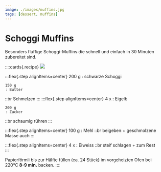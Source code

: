 ```yaml
---
image: ./images/muffins.jpg
tags: [dessert, muffins]
---
```

<head>
    <meta property="og:locale" content="de_DE" />
</head>

# Schoggi Muffins

Besonders fluffige Schoggi-Muffins die schnell und einfach in 30 Minuten zubereitet sind.

::::cards{.recipe}
![](images/muffins.jpg)

:::flex{.step alignItems=center}
    200 g
    : schwarze Schoggi

    150 g
    : Butter

::br
    Schmelzen
:::
:::flex{.step alignItems=center}
    4 x
    : Eigelb

    200 g
    : Zucker
::br
    schaumig rühren
:::


:::flex{.step alignItems=center}
    100 g
    : Mehl
::br
    beigeben + geschmolzene Masse auch
:::


:::flex{.step alignItems=center}
    4 x
    : Eiweiss
::br
    steif schlagen + zum Rest
:::


Papierförmli bis zur Hälfte füllen (ca. 24 Stück) im vorgeheizten Ofen bei 220°C **8-9 min.** backen.
::::